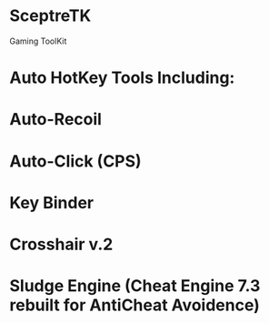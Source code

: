# SceptreTK
Gaming ToolKit
# Auto HotKey Tools Including:
# Auto-Recoil
# Auto-Click (CPS)
# Key Binder
# Crosshair v.2
# Sludge Engine (Cheat Engine 7.3 rebuilt for AntiCheat Avoidence)
